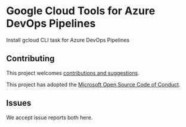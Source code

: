 # Google Cloud Tools for Azure DevOps Pipelines

Install gcloud CLI task for Azure DevOps Pipelines

## Contributing

This project welcomes [contributions and suggestions](docs/contribute.md).

This project has adopted the [Microsoft Open Source Code of Conduct](https://opensource.microsoft.com/codeofconduct/).

## Issues

We accept issue reports both here.
